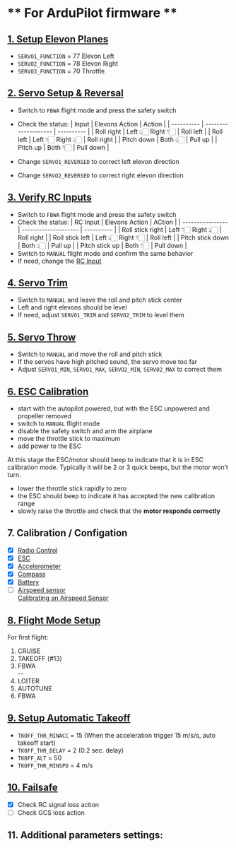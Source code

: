 # ** For ArduPilot firmware ** 
## [1. Setup Elevon Planes](https://ardupilot.org/plane/docs/guide-elevon-plane.html)
- `SERVO1_FUNCTION` = 77 Elevon Left 
- `SERVO2_FUNCTION` = 78 Elevon Right
- `SERVO3_FUNCTION` = 70 Throttle

## [2. Servo Setup & Reversal](https://ardupilot.org/plane/docs/guide-elevon-plane.html#servo-setup-reversal)
 - Switch to `FBWA` flight mode and press the safety switch
 - Check the status:
    | Input      | Elevons Action       | Action     |
    | ---------- | -------------------- | ---------- |
    | Roll right | Left 👆🏻 Right 👇🏻 | Roll left  |
    | Roll left  | Left 👇🏻 Right 👆🏻 | Roll right |
    | Pitch down | Both 👆🏻            | Pull up    |
    | Pitch up   | Both 👇🏻            | Pull down  |

- Change `SERVO1_REVERSED` to correct left elevon direction
- Change `SERVO2_REVERSED` to correct right elevon direction

## [3. Verify RC Inputs](https://ardupilot.org/plane/docs/guide-elevon-plane.html#verify-rc-inputs)
 - Switch to `FBWA` flight mode and press the safety switch
 - Check the status:
    | RC Input         | Elevons Action       | ACtion     |
    | ---------------- | -------------------- | ---------- |
    | Roll stick right | Left 👇🏻 Right 👆🏻 | Roll right |
    | Roll stick left  | Left 👆🏻 Right 👇🏻 | Roll left  |
    | Pitch stick down | Both 👆🏻            | Pull up    |
    | Pitch stick up   | Both 👇🏻            | Pull down  |
- Switch to `MANUAL` flight mode and confirm the same behavior
- If need, change the [RC Input](https://ardupilot.org/plane/docs/rc-throw-trim.html#rc-throw-trim)

## [4. Servo Trim](https://ardupilot.org/plane/docs/guide-elevon-plane.html#servo-trim)
- Switch to `MANUAL` and leave the roll and pitch stick center
- Left and right elevons should be level
- If need, adjust `SERVO1_TRIM` and `SERVO2_TRIM` to level them

## [5. Servo Throw](https://ardupilot.org/plane/docs/guide-elevon-plane.html#servo-throw)
- Switch to `MANUAL` and move the roll and pitch stick
- If the servos have high pitched sound, the servo move too far
- Adjust `SERVO1_MIN`, `SERVO1_MAX`, `SERVO2_MIN`, `SERVO2_MAX` to correct them

## [6. ESC Calibration](https://ardupilot.org/plane/docs/guide-esc-calibration.html#typical-esc-calibration)
- start with the autopilot powered, but with the ESC unpowered and propeller removed
- switch to `MANUAL` flight mode
- disable the safety switch and arm the airplane
- move the throttle stick to maximum
- add power to the ESC

At this stage the ESC/motor should beep to indicate that it is in ESC calibration mode. Typically it will be 2 or 3 quick beeps, but the motor won’t turn.

- lower the throttle stick rapidly to zero
- the ESC should beep to indicate it has accepted the new calibration range
- slowly raise the throttle and check that the **motor responds correctly**

## 7. Calibration / Configation
- [x] [Radio Control](https://ardupilot.org/plane/docs/common-radio-control-calibration.html)
- [x] [ESC](https://ardupilot.org/plane/docs/guide-esc-calibration.html#typical-esc-calibration)
- [x] [Accelerometer](https://ardupilot.org/plane/docs/common-accelerometer-calibration.html)
- [x] [Compass](https://ardupilot.org/plane/docs/common-compass-calibration-in-mission-planner.html)
- [x] [Battery](https://ardupilot.org/plane/docs/common-power-module-configuration-in-mission-planner.html)
- [ ] [Airspeed sensor](https://ardupilot.org/plane/docs/airspeed.html#software-configuration)\
  [Calibrating an Airspeed Sensor](https://ardupilot.org/plane/docs/calibrating-an-airspeed-sensor.html)

## [8. Flight Mode Setup](https://ardupilot.org/plane/docs/flight-modes.html)
For first flight:
1. CRUISE 
3. TAKEOFF (#13)
2. FBWA \
--
4. LOITER
5. AUTOTUNE
6. FBWA

## [9. Setup Automatic Takeoff](https://ardupilot.org/plane/docs/automatic-takeoff.html#automatic-takeoff)
- `TKOFF_THR_MINACC` = 15 (When the acceleration trigger 15 m/s/s, auto takeoff start)
- `TKOFF_THR_DELAY` = 2 (0.2 sec. delay)
- `TKOFF_ALT` = 50
- `TKOFF_THR_MINSPD` = 4 m/s

## [10. Failsafe](https://ardupilot.org/plane/docs/apms-failsafe-function.html)
- [x] Check RC signal loss action
- [ ] Check GCS loss action

## 11. Additional parameters settings:
